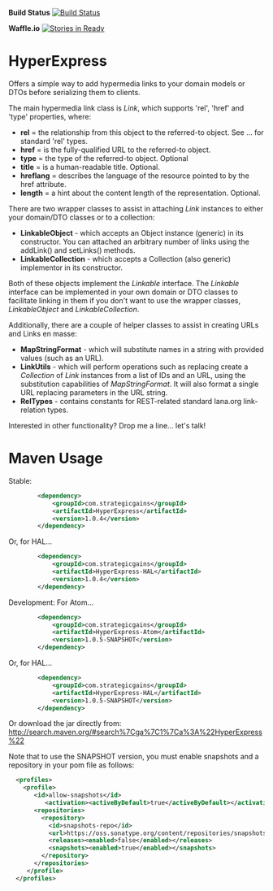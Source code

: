 **Build Status** [![Build Status](https://buildhive.cloudbees.com/job/RestExpress/job/HyperExpress/badge/icon)](https://buildhive.cloudbees.com/job/RestExpress/job/HyperExpress/)

**Waffle.io** [![Stories in Ready](https://badge.waffle.io/RestExpress/HyperExpress.png?label=ready)](https://waffle.io/RestExpress/HyperExpress)

HyperExpress
============

Offers a simple way to add hypermedia links to your domain models or DTOs before serializing them to clients.

The main hypermedia link class is *Link*, which supports 'rel', 'href' and 'type' properties, where:

* **rel** = the relationship from this object to the referred-to object. See ... for standard 'rel' types.
* **href** = is the fully-qualified URL to the referred-to object.
* **type** = the type of the referred-to object. Optional
* **title** = is a human-readable title. Optional.
* **hreflang** = describes the language of the resource pointed to by the href attribute.
* **length** = a hint about the content length of the representation. Optional.

There are two wrapper classes to assist in attaching *Link* instances to either your domain/DTO classes or to a collection:

* **LinkableObject** - which accepts an Object instance (generic) in its constructor. You can attached an arbitrary number of links using the addLink() and setLinks() methods.
* **LinkableCollection** - which accepts a Collection (also generic) implementor in its constructor.

Both of these objects implement the *Linkable* interface.  The *Linkable* interface can be implemented in your own domain or DTO classes to facilitate linking in them if you don't want to use the wrapper classes, *LinkableObject* and *LinkableCollection*.

Additionally, there are a couple of helper classes to assist in creating URLs and Links en masse:

* **MapStringFormat** - which will substitute names in a string with provided values (such as an URL).
* **LinkUtils** - which will perform operations such as replacing create a *Collection* of *Link* instances from a list of IDs and an URL, using the substitution capabilities of *MapStringFormat*.  It will also format a single URL replacing parameters in the URL string.
* **RelTypes** - contains constants for REST-related standard Iana.org link-relation types.

Interested in other functionality?  Drop me a line... let's talk!

Maven Usage
===========
Stable:
```xml
		<dependency>
			<groupId>com.strategicgains</groupId>
			<artifactId>HyperExpress</artifactId>
			<version>1.0.4</version>
		</dependency>
```
Or, for HAL...
```xml
		<dependency>
			<groupId>com.strategicgains</groupId>
			<artifactId>HyperExpress-HAL</artifactId>
			<version>1.0.4</version>
		</dependency>
```
Development:
For Atom...
```xml
		<dependency>
			<groupId>com.strategicgains</groupId>
			<artifactId>HyperExpress-Atom</artifactId>
			<version>1.0.5-SNAPSHOT</version>
		</dependency>
```
Or, for HAL...
```xml
		<dependency>
			<groupId>com.strategicgains</groupId>
			<artifactId>HyperExpress-HAL</artifactId>
			<version>1.0.5-SNAPSHOT</version>
		</dependency>
```
Or download the jar directly from: 
http://search.maven.org/#search%7Cga%7C1%7Ca%3A%22HyperExpress%22

Note that to use the SNAPSHOT version, you must enable snapshots and a repository in your pom file as follows:
```xml
  <profiles>
    <profile>
       <id>allow-snapshots</id>
          <activation><activeByDefault>true</activeByDefault></activation>
       <repositories>
         <repository>
           <id>snapshots-repo</id>
           <url>https://oss.sonatype.org/content/repositories/snapshots</url>
           <releases><enabled>false</enabled></releases>
           <snapshots><enabled>true</enabled></snapshots>
         </repository>
       </repositories>
     </profile>
  </profiles>
```
